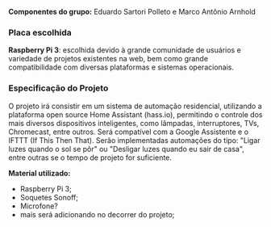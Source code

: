 **Componentes do grupo:** Eduardo Sartori Polleto e Marco Antônio Arnhold  
  
### Placa escolhida  
**Raspberry Pi 3**: escolhida devido à grande comunidade de usuários e variedade de projetos existentes na web, bem como grande compatibilidade com diversas plataformas e sistemas operacionais.  
  
### Especificação do Projeto  
O projeto irá consistir em um sistema de automação residencial, utilizando a plataforma open source Home Assistant (hass.io), permitindo o controle dos mais diversos dispositivos inteligentes, como lâmpadas, interruptores, TVs, Chromecast, entre outros. Será compatível com a Google Assistente e o IFTTT (If This Then That). Serão implementadas automações do tipo: "Ligar luzes quando o sol se pôr" ou "Desligar luzes quando eu sair de casa", entre outras se o tempo de projeto for suficiente.  
  
**Material utilizado:**
- Raspberry Pi 3;  
- Soquetes Sonoff;  
- Microfone?  
- mais será adicionando no decorrer do projeto;

